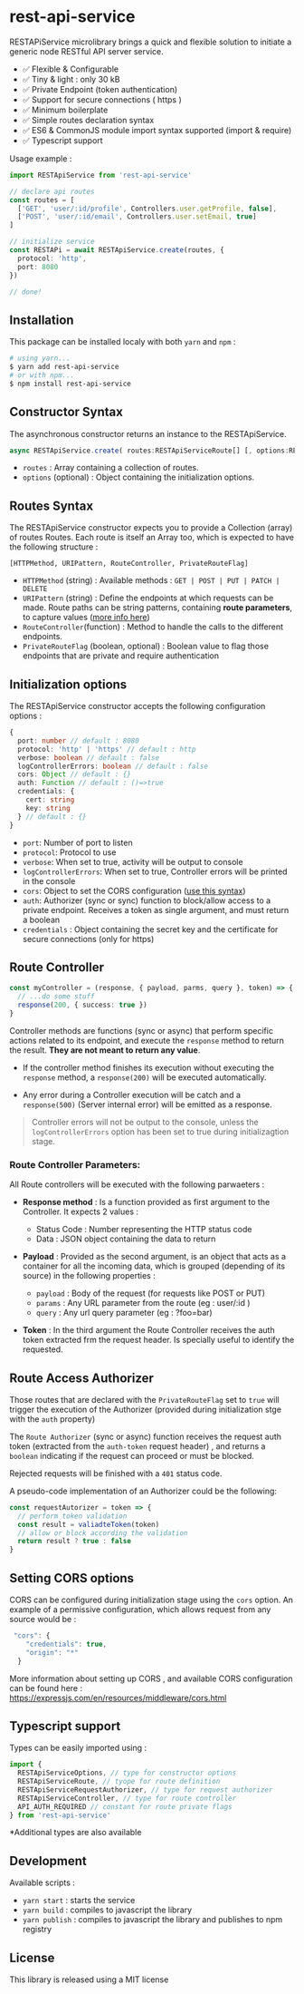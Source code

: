 # rest-api-service

RESTAPiService microlibrary brings a quick and flexible solution to initiate a generic node RESTful API server service.

- ✅ Flexible & Configurable
- ✅ Tiny & light : only 30 kB
- ✅ Private Endpoint (token authentication)
- ✅ Support for secure connections ( https )
- ✅ Minimum boilerplate
- ✅ Simple routes declaration syntax
- ✅ ES6 & CommonJS module import syntax supported (import & require)
- ✅ Typescript support

Usage example :

```typescript
import RESTApiService from 'rest-api-service'

// declare api routes
const routes = [
  ['GET', 'user/:id/profile', Controllers.user.getProfile, false],
  ['POST', 'user/:id/email', Controllers.user.setEmail, true]
]

// initialize service
const RESTAPi = await RESTApiService.create(routes, {
  protocol: 'http',
  port: 8080
})

// done!
```

## Installation

This package can be installed localy with both `yarn` and `npm` :

```bash
# using yarn...
$ yarn add rest-api-service
# or with npm...
$ npm install rest-api-service
```

## Constructor Syntax

The asynchronous constructor returns an instance to the RESTApiService.

```typescript
async RESTApiService.create( routes:RESTApiServiceRoute[] [, options:RESTApiServiceOptions] )
```

- `routes` : Array containing a collection of routes.
- `options` (optional) : Object containing the initialization options.

## Routes Syntax

The RESTApiService constructor expects you to provide a Collection (array) of routes Routes. Each route is itself an Array too, which is expected to have the following structure :

```
[HTTPMethod, URIPattern, RouteController, PrivateRouteFlag]
```

- `HTTPMethod` (string) : Available methods : `GET | POST | PUT | PATCH | DELETE`
- `URIPattern` (string) : Define the endpoints at which requests can be made. Route paths can be string patterns, containing **route parameters**, to capture values ([more info here](https://expressjs.com/tr/guide/routing.html))
- `RouteController`(function) : Method to handle the calls to the different endpoints.
- `PrivateRouteFlag` (boolean, optional) : Boolean value to flag those endpoints that are private and require authentication

## Initialization options

The RESTApiService constructor accepts the following configuration options :

```typescript
{
  port: number // default : 8080
  protocol: 'http' | 'https' // default : http
  verbose: boolean // default : false
  logControllerErrors: boolean // default : false
  cors: Object // default : {}
  auth: Function // default : ()=>true
  credentials: {
    cert: string
    key: string
  } // default : {}
}
```

- `port`: Number of port to listen
- `protocol`: Protocol to use
- `verbose`: When set to true, activity will be output to console
- `logControllerErrors`: When set to true, Controller errors will be printed in the console
- `cors`: Object to set the CORS configuration ([use this syntax](https://expressjs.com/en/resources/middleware/cors.html))
- `auth`: Authorizer (sync or sync) function to block/allow access to a private endpoint. Receives a token as single argument, and must return a boolean
- `credentials` : Object containing the secret key and the certificate for secure connections (only for https)

## Route Controller

```typescript
const myController = (response, { payload, parms, query }, token) => {
  // ...do some stuff
  response(200, { success: true })
}
```

Controller methods are functions (sync or async) that perform specific actions related to its endpoint, and execute the `response` method to return the result. **They are not meant to return any value**.

- If the controller method finishes its execution without executing the `response` method, a `response(200)` will be executed automatically.

- Any error during a Controller execution will be catch and a `response(500)` (Server internal error) will be emitted as a response.

> Controller errors will not be output to the console, unless the `logControllerErrors` option has been set to true during initializagtion stage.

### Route Controller Parameters:

All Route controllers will be executed with the following parwaeters :

- **Response method** : Is a function provided as first argument to the Controller. It expects 2 values :

  - Status Code : Number representing the HTTP status code
  - Data : JSON object containing the data to return

- **Payload** : Provided as the second argument, is an object that acts as a container for all the incoming data, which is grouped (depending of its source) in the following properties :

  - `payload` : Body of the request (for requests like POST or PUT)
  - `params` : Any URL parameter from the route (eg : user/:id )
  - `query` : Any url query parameter (eg : ?foo=bar)

- **Token** : In the third argument the Route Controller receives the auth token extracted frm the request header. Is specially useful to identify the requested.

## Route Access Authorizer

Those routes that are declared with the `PrivateRouteFlag` set to `true` will trigger the execution of the Authorizer (provided during initialization stge with the `auth` property)

The `Route Authorizer` (sync or async) function receives the request auth token (extracted from the `auth-token` request header) , and returns a `boolean` indicating if the request can proceed or must be blocked.

Rejected requests will be finished with a `401` status code.

A pseudo-code implementation of an Authorizer could be the following:

```typescript
const requestAutorizer = token => {
  // perform token validation
  const result = valiadteToken(token)
  // allow or block according the validation
  return result ? true : false
}
```

## Setting CORS options

CORS can be configured during initialization stage using the `cors` option.
An example of a permissive configuration, which allows request from any source would be :

```typescript
 "cors": {
    "credentials": true,
    "origin": "*"
  }
```

More information about setting up CORS , and available CORS configuration can be found here :
https://expressjs.com/en/resources/middleware/cors.html

## Typescript support

Types can be easily imported using :

```typescript
import {
  RESTApiServiceOptions, // type for constructor options
  RESTApiServiceRoute, // tyope for route definition
  RESTApiServiceRequestAuthorizer, // type for request authorizer
  RESTApiServiceController, // type for route controller
  API_AUTH_REQUIRED // constant for route private flags
} from 'rest-api-service'
```

\*Additional types are also available

## Development

Available scripts :

- `yarn start` : starts the service
- `yarn build` : compiles to javascript the library
- `yarn publish` : compiles to javascript the library and publishes to npm registry

## License

This library is released using a MIT license
